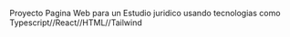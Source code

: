 Proyecto Pagina Web para un Estudio juridico usando tecnologias como Typescript//React//HTML//Tailwind
